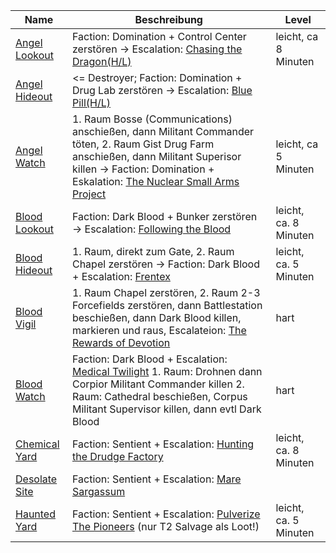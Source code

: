 |Name|Beschreibung|Level|
|---|---|---|
|[Angel Lookout](http://de.sistersprobe.wikia.com/wiki/Angel_Lookout)|Faction: <span class="orange">Domination</span> + Control Center zerstören -> Escalation: [Chasing the Dragon(H/L)](http://de.sistersprobe.wikia.com/wiki/Chasing_the_Dragon)|leicht, ca 8 Minuten|
|[Angel Hideout](http://de.sistersprobe.wikia.com/wiki/Angel_Hideout)|<= Destroyer; Faction: <span class="orange">Domination</span> + Drug Lab zerstören -> Escalation: [Blue Pill(H/L)](http://de.sistersprobe.wikia.com/wiki/Blue_Pill)
|[Angel Watch](http://de.sistersprobe.wikia.com/wiki/Angel_Watch)|1. Raum Bosse (Communications) anschießen, dann Militant Commander töten, 2. Raum Gist Drug Farm anschießen, dann Militant Superisor killen -> Faction: <span class="orange">Domination</span> + Eskalation: [The Nuclear Small Arms Project](http://de.sistersprobe.wikia.com/wiki/The_Nuclear_Small_Arms_Project)|leicht, ca 5 Minuten|
|[Blood Lookout](http://de.sistersprobe.wikia.com/wiki/Blood_Lookout)|Faction: <span class="orange">Dark Blood</span> + Bunker zerstören -> Escalation: [Following the Blood](http://de.sistersprobe.wikia.com/wiki/Following_the_Blood)|leicht, ca. 8 Minuten|
|[Blood Hideout](http://de.sistersprobe.wikia.com/wiki/Blood_Hideout)|1. Raum, direkt zum Gate, 2. Raum Chapel zerstören -> Faction: <span class="orange">Dark Blood</span> + Escalation: [Frentex](http://de.sistersprobe.wikia.com/wiki/Frentex)|leicht, ca. 5 Minuten|
|[Blood Vigil](http://de.sistersprobe.wikia.com/wiki/Blood_Vigil)|1. Raum Chapel zerstören, 2. Raum 2-3 Forcefields zerstören, dann Battlestation beschießen, dann <span class="green">Dark Blood</span> killen, markieren und raus, Escalateion: [The Rewards of Devotion](http://de.sistersprobe.wikia.com/wiki/The_Rewards_of_Devotion)|hart|
|[Blood Watch](http://de.sistersprobe.wikia.com/wiki/Blood_Watch)|Faction: <span class="orange">Dark Blood</span> + Escalation: [Medical Twilight](http://de.sistersprobe.wikia.com/wiki/Medical_Twilight) 1. Raum: Drohnen dann Corpior Militant Commander killen 2. Raum: Cathedral beschießen, Corpus Militant Supervisor killen, dann evtl Dark Blood|hart|
|[Chemical Yard](http://de.sistersprobe.wikia.com/wiki/Chemical_Yard)|Faction: <span class="green">Sentient</span> + Escalation: [Hunting the Drudge Factory](http://de.sistersprobe.wikia.com/wiki/Hunting_the_Drudge_Factory)|leicht, ca. 8 Minuten|
|[Desolate Site](http://de.sistersprobe.wikia.com/wiki/Desolate_Site)|Faction: <span class="green">Sentient</span> + Escalation: [Mare Sargassum](http://de.sistersprobe.wikia.com/wiki/Mare_Sargassum)||
|[Haunted Yard](http://de.sistersprobe.wikia.com/wiki/Haunted_Yard)|Faction: <span class="green">Sentient</span> + Escalation: [Pulverize The Pioneers](http://de.sistersprobe.wikia.com/wiki/Pulverize_The_Pioneers) (nur T2 Salvage als Loot!)|leicht, ca. 5 Minuten|
